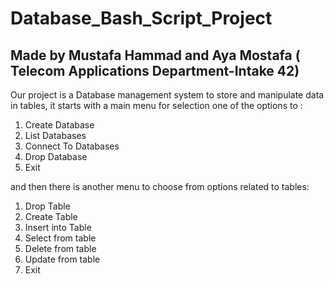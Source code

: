 # Database_Bash_Script_Project
Made by Mustafa Hammad and Aya Mostafa ( Telecom Applications Department-Intake 42)
---------------------------------------------------------
Our project is a Database management system to store and manipulate data in tables, it starts with a main menu for selection one of the options to :
1) Create Database
2) List Databases
3) Connect To Databases
4) Drop Database
5) Exit

and then there is another menu to choose from options related to tables:
1) Drop Table
2) Create Table
3) Insert into Table
4) Select from table
5) Delete from table
6) Update from table
7) Exit

